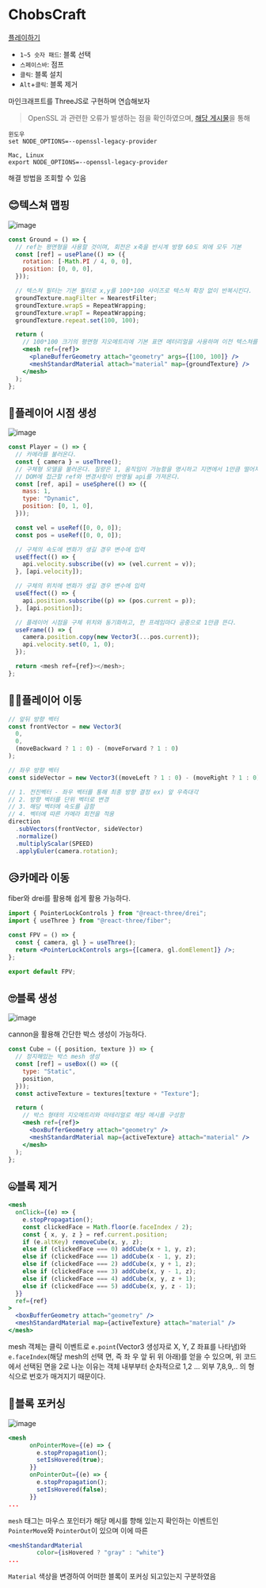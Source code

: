# ChobsCraft

[플레이하기](https://chobs-craft.vercel.app)

- `1~5 숫자 패드`: 블록 선택
- `스페이스바`: 점프
- `클릭`: 블록 설치
- `Alt`+`클릭`: 블록 제거

마인크래프트를 ThreeJS로 구현하며 연습해보자

> OpenSSL 과 관련한 오류가 발생하는 점을 확인하였으며, [해당 게시물](https://velog.io/@kwb020312/%EC%95%8C%EA%B2%8C%EB%90%9C-%EA%B2%83-ERROSSLEVPUNSUPPORTED-%EC%98%A4%EB%A5%98-NODE-%EB%B2%84%EC%A0%84-%EB%8B%A4%EC%9A%B4%ED%95%98%EC%A7%80%EB%A7%88)을 통해

```
윈도우
set NODE_OPTIONS=--openssl-legacy-provider

Mac, Linux
export NODE_OPTIONS=--openssl-legacy-provider
```

해결 방법을 조회할 수 있음

## 😊텍스쳐 맵핑

![image](https://github.com/kwb020312/ChobsCraft/assets/46777310/61b9d080-8b21-4622-a5cf-ce4abe609b45)

```jsx
const Ground = () => {
  // ref는 평면형을 사용할 것이며, 회전은 x축을 반시계 방향 60도 외에 모두 기본
  const [ref] = usePlane(() => ({
    rotation: [-Math.PI / 4, 0, 0],
    position: [0, 0, 0],
  }));

  // 텍스쳐 필터는 기본 필터로 x,y를 100*100 사이즈로 텍스쳐 확장 없이 반복시킨다.
  groundTexture.magFilter = NearestFilter;
  groundTexture.wrapS = RepeatWrapping;
  groundTexture.wrapT = RepeatWrapping;
  groundTexture.repeat.set(100, 100);

  return (
    // 100*100 크기의 평면형 지오메트리에 기본 표면 메터리얼을 사용하며 이전 텍스쳐를 맵핑시킨다.
    <mesh ref={ref}>
      <planeBufferGeometry attach="geometry" args={[100, 100]} />
      <meshStandardMaterial attach="material" map={groundTexture} />
    </mesh>
  );
};
```

## 🤗플레이어 시점 생성

![image](https://github.com/kwb020312/ChobsCraft/assets/46777310/c0cb603a-0fbd-4a4d-be7a-a3a65679986d)

```javascript
const Player = () => {
  // 카메라를 불러온다.
  const { camera } = useThree();
  // 구체형 모델을 불러온다. 질량은 1, 움직임이 가능함을 명시하고 지면에서 1만큼 떨어져있음
  // DOM에 접근할 ref와 변경사항이 반영될 api를 가져온다.
  const [ref, api] = useSphere(() => ({
    mass: 1,
    type: "Dynamic",
    position: [0, 1, 0],
  }));

  const vel = useRef([0, 0, 0]);
  const pos = useRef([0, 0, 0]);

  // 구체의 속도에 변화가 생길 경우 변수에 입력
  useEffect(() => {
    api.velocity.subscribe((v) => (vel.current = v));
  }, [api.velocity]);

  // 구체의 위치에 변화가 생길 경우 변수에 입력
  useEffect(() => {
    api.position.subscribe((p) => (pos.current = p));
  }, [api.position]);

  // 플레이어 시점을 구체 위치와 동기화하고, 한 프레임마다 공중으로 1만큼 뜬다.
  useFrame(() => {
    camera.position.copy(new Vector3(...pos.current));
    api.velocity.set(0, 1, 0);
  });

  return <mesh ref={ref}></mesh>;
};
```

## 👨‍🦰플레이어 이동

```javascript
// 앞뒤 방향 벡터
const frontVector = new Vector3(
  0,
  0,
  (moveBackward ? 1 : 0) - (moveForward ? 1 : 0)
);

// 좌우 방향 벡터
const sideVector = new Vector3((moveLeft ? 1 : 0) - (moveRight ? 1 : 0), 0, 0);

// 1. 전진벡터 - 좌우 벡터를 통해 최종 방향 결정 ex) 앞 우측대각
// 2. 방향 벡터를 단위 벡터로 변경
// 3. 해당 벡터에 속도를 곱함
// 4. 벡터에 따른 카메라 회전을 적용
direction
  .subVectors(frontVector, sideVector)
  .normalize()
  .multiplyScalar(SPEED)
  .applyEuler(camera.rotation);
```

## 😥카메라 이동

fiber와 drei를 활용해 쉽게 활용 가능하다.

```jsx
import { PointerLockControls } from "@react-three/drei";
import { useThree } from "@react-three/fiber";

const FPV = () => {
  const { camera, gl } = useThree();
  return <PointerLockControls args={[camera, gl.domElement]} />;
};

export default FPV;
```

## 🙄블록 생성

![image](https://github.com/kwb020312/ChobsCraft/assets/46777310/ae382c55-0b79-47cb-a1c3-5c6fdf81e378)

cannon을 활용해 간단한 박스 생성이 가능하다.

```jsx
const Cube = ({ position, texture }) => {
  // 정지해있는 박스 mesh 생성
  const [ref] = useBox(() => ({
    type: "Static",
    position,
  }));
  const activeTexture = textures[texture + "Texture"];

  return (
    // 박스 형태의 지오메트리와 마테리얼로 해당 메시를 구성함
    <mesh ref={ref}>
      <boxBufferGeometry attach="geometry" />
      <meshStandardMaterial map={activeTexture} attach="material" />
    </mesh>
  );
};
```

## 🤐블록 제거

```jsx
<mesh
  onClick={(e) => {
    e.stopPropagation();
    const clickedFace = Math.floor(e.faceIndex / 2);
    const { x, y, z } = ref.current.position;
    if (e.altKey) removeCube(x, y, z);
    else if (clickedFace === 0) addCube(x + 1, y, z);
    else if (clickedFace === 1) addCube(x - 1, y, z);
    else if (clickedFace === 2) addCube(x, y + 1, z);
    else if (clickedFace === 3) addCube(x, y - 1, z);
    else if (clickedFace === 4) addCube(x, y, z + 1);
    else if (clickedFace === 5) addCube(x, y, z - 1);
  }}
  ref={ref}
>
  <boxBufferGeometry attach="geometry" />
  <meshStandardMaterial map={activeTexture} attach="material" />
</mesh>
```

mesh 객체는 클릭 이벤트로 `e.point`(Vector3 생성자로 X, Y, Z 좌표를 나타냄)와 `e.faceIndex`(해당 mesh의 선택 면, 즉 좌 우 앞 뒤 위 아래)를 얻을 수 있으며, 위 코드에서 선택된 면을 2로 나눈 이유는 객체 내부부터 순차적으로 1,2 ... 외부 7,8,9,.. 의 형식으로 번호가 매겨지기 때문이다.

## 🎄블록 포커싱

![image](https://github.com/kwb020312/ChobsCraft/assets/46777310/56bf2612-621d-4c0c-ae9a-b73d7668374a)

```jsx
<mesh
      onPointerMove={(e) => {
        e.stopPropagation();
        setIsHovered(true);
      }}
      onPointerOut={(e) => {
        e.stopPropagation();
        setIsHovered(false);
      }}
...
```

`mesh` 태그는 마우스 포인터가 해당 메시를 향해 있는지 확인하는 이벤트인 `PointerMove`와 `PointerOut`이 있으며 이에 따른

```jsx
<meshStandardMaterial
        color={isHovered ? "gray" : "white"}
...
```

`Material` 색상을 변경하여 어떠한 블록이 포커싱 되고있는지 구분하였음
